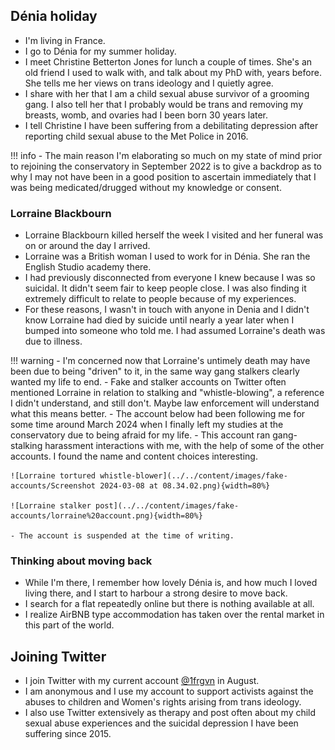 ## Dénia holiday

- I'm living in France.
- I go to Dénia for my summer holiday.
- I meet Christine Betterton Jones for lunch a couple of times. She's an old friend I used to walk with, and talk about my PhD with, years before. She tells me her views on trans ideology and I quietly agree.
- I share with her that I am a child sexual abuse survivor of a grooming gang. I also tell her that I probably would be trans and removing my breasts, womb, and ovaries had I been born 30 years later.
- I tell Christine I have been suffering from a debilitating depression after reporting child sexual abuse to the Met Police in 2016.

!!! info
    - The main reason I'm elaborating so much on my state of mind prior to rejoining the conservatory in September 2022 is to give a backdrop as to why I may not have been in a good position to ascertain immediately that I was being medicated/drugged without my knowledge or consent.

### Lorraine Blackbourn 

- Lorraine Blackbourn killed herself the week I visited and her funeral was on or around the day I arrived. 
- Lorraine was a British woman I used to work for in Dénia. She ran the English Studio academy there. 
- I had previously disconnected from everyone I knew because I was so suicidal. It didn't seem fair to keep people close. I was also finding it extremely difficult to relate to people because of my experiences.
- For these reasons, I wasn't in touch with anyone in Denia and I didn't know Lorraine had died by suicide until nearly a year later when I bumped into someone who told me. I had assumed Lorraine's death was due to illness.

!!! warning
    - I'm concerned now that Lorraine's untimely death may have been due to being "driven" to it, in the same way gang stalkers clearly wanted my life to end.
    - Fake and stalker accounts on Twitter often mentioned Lorraine in relation to stalking and "whistle-blowing", a reference I didn't understand, and still don't. Maybe law enforcement will understand what this means better.
    - The account below had been following me for some time around March 2024 when I finally left my studies at the conservatory due to being afraid for my life.
    - This account ran gang-stalking harassment interactions with me, with the help of some of the other accounts. I found the name and content choices interesting.

    ![Lorraine tortured whistle-blower](../../content/images/fake-accounts/Screenshot 2024-03-08 at 08.34.02.png){width=80%}

    ![Lorraine stalker post](../../content/images/fake-accounts/lorraine%20account.png){width=80%}

    - The account is suspended at the time of writing.

### Thinking about moving back

- While I'm there, I remember how lovely Dénia is, and how much I loved living there, and I start to harbour a strong desire to move back.
- I search for a flat repeatedly online but there is nothing available at all.
- I realize AirBNB type accommodation has taken over the rental market in this part of the world.

## Joining Twitter

- I join Twitter with my current account [@1frgvn](https://x.com/1FRGVN) in August.
- I am anonymous and I use my account to support activists against the abuses to children and Women's rights arising from trans ideology. 
- I also use Twitter extensively as therapy and post often about my child sexual abuse experiences and the suicidal depression I have been suffering since 2015.
